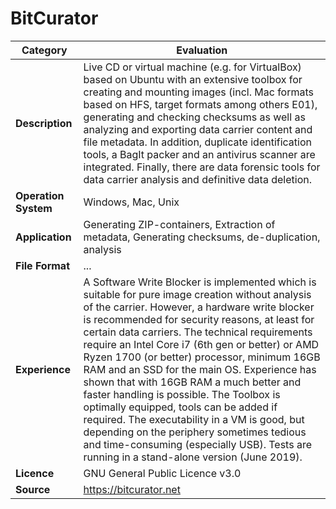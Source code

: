# BitCurator

| Category | Evaluation |
| --- | --- |
| **Description**  | Live CD or virtual machine (e.g. for VirtualBox) based on Ubuntu with an extensive toolbox for creating and mounting images (incl. Mac formats based on HFS, target formats among others E01), generating and checking checksums as well as analyzing and exporting data carrier content and file metadata. In addition, duplicate identification tools, a BagIt packer and an antivirus scanner are integrated. Finally, there are data forensic tools for data carrier analysis and definitive data deletion. |
| **Operation System**  | Windows, Mac, Unix  |
| **Application**  | Generating ZIP-containers, Extraction of metadata, Generating checksums, de-duplication, analysis  |
| **File Format** | ... |
| **Experience** | A Software Write Blocker is implemented which is suitable for pure image creation without analysis of the carrier. However, a hardware write blocker is recommended for security reasons, at least for certain data carriers. The technical requirements require an Intel Core i7 (6th gen or better) or AMD Ryzen 1700 (or better) processor, minimum 16GB RAM and an SSD for the main OS. Experience has shown that with 16GB RAM a much better and faster handling is possible. The Toolbox is optimally equipped, tools can be added if required. The executability in a VM is good, but depending on the periphery sometimes tedious and time-consuming (especially USB). Tests are running in a stand-alone version (June 2019). |
| **Licence** | GNU General Public Licence v3.0 |
| **Source** | https://bitcurator.net |
